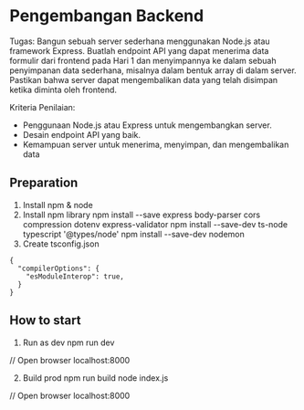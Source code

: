 
# Pengembangan Backend
Tugas:
Bangun sebuah server sederhana menggunakan Node.js atau framework Express.
Buatlah endpoint API yang dapat menerima data formulir dari frontend pada Hari 1
dan menyimpannya ke dalam sebuah penyimpanan data sederhana, misalnya dalam
bentuk array di dalam server. Pastikan bahwa server dapat mengembalikan data yang
telah disimpan ketika diminta oleh frontend.

Kriteria Penilaian:
- Penggunaan Node.js atau Express untuk mengembangkan server.
- Desain endpoint API yang baik.
- Kemampuan server untuk menerima, menyimpan, dan mengembalikan data

## Preparation
1. Install npm & node
2. Install npm library 
npm install --save express body-parser cors compression dotenv express-validator
npm install --save-dev ts-node typescript '@types/node'
npm install --save-dev nodemon
3. Create tsconfig.json
```
{
  "compilerOptions": {
    "esModuleInterop": true,
  }
}
```


## How to start
1. Run as dev 
npm run dev

// Open browser localhost:8000

2. Build prod 
npm run build
node index.js

// Open browser localhost:8000




